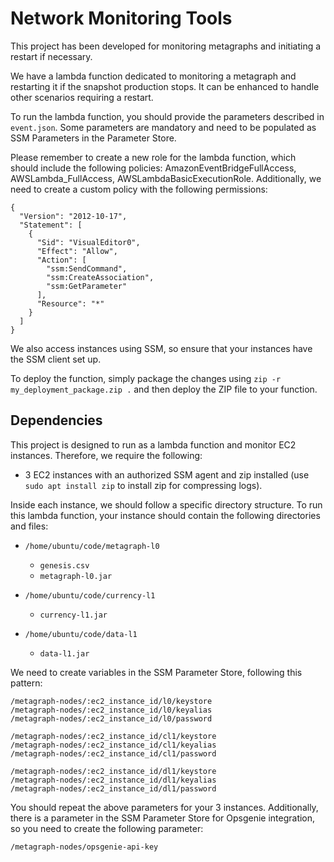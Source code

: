 
Network Monitoring Tools
========================

This project has been developed for monitoring metagraphs and initiating a restart if necessary.

We have a lambda function dedicated to monitoring a metagraph and restarting it if the snapshot production stops. It can be enhanced to handle other scenarios requiring a restart.

To run the lambda function, you should provide the parameters described in `event.json`. Some parameters are mandatory and need to be populated as SSM Parameters in the Parameter Store.

Please remember to create a new role for the lambda function, which should include the following policies: AmazonEventBridgeFullAccess, AWSLambda_FullAccess, AWSLambdaBasicExecutionRole. Additionally, we need to create a custom policy with the following permissions:

```
{
  "Version": "2012-10-17",
  "Statement": [
    {
      "Sid": "VisualEditor0",
      "Effect": "Allow",
      "Action": [
        "ssm:SendCommand",
        "ssm:CreateAssociation",
        "ssm:GetParameter"
      ],
      "Resource": "*"
    }
  ]
}
```

We also access instances using SSM, so ensure that your instances have the SSM client set up.

To deploy the function, simply package the changes using `zip -r my_deployment_package.zip .` and then deploy the ZIP file to your function.

Dependencies
------------

This project is designed to run as a lambda function and monitor EC2 instances. Therefore, we require the following:

-   3 EC2 instances with an authorized SSM agent and zip installed (use `sudo apt install zip` to install zip for compressing logs).

Inside each instance, we should follow a specific directory structure. To run this lambda function, your instance should contain the following directories and files:

-   `/home/ubuntu/code/metagraph-l0`

    -   `genesis.csv`
    -   `metagraph-l0.jar`
-   `/home/ubuntu/code/currency-l1`

    -   `currency-l1.jar`
-   `/home/ubuntu/code/data-l1`

    -   `data-l1.jar`

We need to create variables in the SSM Parameter Store, following this pattern:

```
/metagraph-nodes/:ec2_instance_id/l0/keystore
/metagraph-nodes/:ec2_instance_id/l0/keyalias
/metagraph-nodes/:ec2_instance_id/l0/password

/metagraph-nodes/:ec2_instance_id/cl1/keystore
/metagraph-nodes/:ec2_instance_id/cl1/keyalias
/metagraph-nodes/:ec2_instance_id/cl1/password

/metagraph-nodes/:ec2_instance_id/dl1/keystore
/metagraph-nodes/:ec2_instance_id/dl1/keyalias
/metagraph-nodes/:ec2_instance_id/dl1/password
```

You should repeat the above parameters for your 3 instances. Additionally, there is a parameter in the SSM Parameter Store for Opsgenie integration, so you need to create the following parameter:

`/metagraph-nodes/opsgenie-api-key`